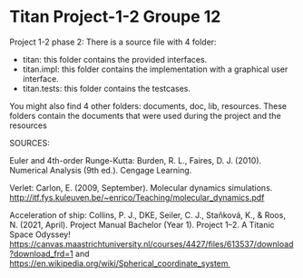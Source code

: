 # Titan Project-1-2 Groupe 12

Project 1-2 phase 2:
There is a source file with 4 folder:
- titan: this folder contains the provided interfaces.
- titan.impl: this folder contains the implementation with a graphical user interface.
- titan.tests: this folder contains the testcases.

You might also find 4 other folders: documents, doc, lib, resources.
These folders contain the documents that were used during the project and the resources

SOURCES:

Euler and 4th-order Runge-Kutta: 
Burden, R. L., Faires, D. J. (2010). Numerical Analysis (9th ed.). Cengage Learning.

Verlet:
Carlon, E. (2009, September). Molecular dynamics simulations. http://itf.fys.kuleuven.be/~enrico/Teaching/molecular_dynamics.pdf

Acceleration of ship:
Collins, P. J., DKE, Seiler, C. J., Staňková, K., & Roos, N. (2021, April). Project Manual Bachelor (Year 1). Project 1–2. A Titanic Space Odyssey! https://canvas.maastrichtuniversity.nl/courses/4427/files/613537/download?download_frd=1
and
https://en.wikipedia.org/wiki/Spherical_coordinate_system 
